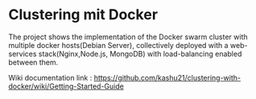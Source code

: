 # Clustering mit Docker

The project shows the implementation of the Docker swarm cluster with multiple docker hosts(Debian Server), 
collectively deployed with a web-services stack(Nginx,Node.js, MongoDB) with load-balancing enabled between them.

Wiki documentation link : https://github.com/kashu21/clustering-with-docker/wiki/Getting-Started-Guide
